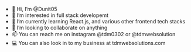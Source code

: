 - 👋 Hi, I’m @Dunit05
- 👀 I’m interested in full stack developemt 
- 🌱 I’m currently learning React.js, and various other frontend tech stacks
- 💞️ I’m looking to collaborate on anything
- 📫 You can reach me on instagram @tdm0302 or @tdmwebsolution
- 💻 You can also look in to my business at tdmwebsolutions.com
